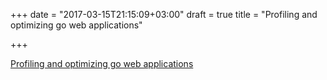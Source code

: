 +++
date = "2017-03-15T21:15:09+03:00"
draft = true
title = "Profiling and optimizing go web applications"

+++

<p><a href="http://artem.krylysov.com/blog/2017/03/13/profiling-and-optimizing-go-web-applications">Profiling and optimizing go web applications</a></p>
